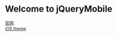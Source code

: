 # Welcome to jQueryMobile

[官网](http://jquerymobile.com/).  
[iOS theme](http://www.wglong.com/main/artical!details?id=14).  


